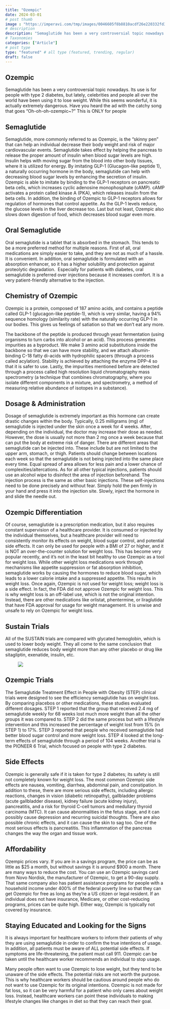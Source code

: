 ```yaml
---
title: "Ozempic"
date: 2024-03-01
# post thumb
image : "https://imperavi.com/tmp/images/0046605f8b8810acdf26e220332fd3cf.jpg"
# description
description: "Semaglutide has been a very controversial topic nowadays. Its use is for people with type 2 diabetes, but lately, celebrities and people all over the world have been using it to lose weight."
# Taxonomies
categories: ["Article"]
# post type
type: "featured" # all type (featured, trending, regular)
draft: false
---
```


<h2>
    <b>Ozempic</b>
</h2>
<p>
    Semaglutide has been a very controversial topic nowadays. Its use is for people with type 2 diabetes, but lately, celebrities and people all over the world have been using it to lose weight. While this seems wonderful, it is actually extremely dangerous. Have you heard the ad with the catchy song that goes “Oh-oh-oh-ozempic~?” This is ONLY for people
</p>
<p></p>
<h2>
    Semaglutide
</h2>
<p>
    Semaglutide, more commonly referred to as Ozempic, is the “skinny pen” that can help an individual decrease their body weight and risk of major cardiovascular events. Semaglutide takes effect by helping the pancreas to release the proper amount of insulin when blood sugar levels are high. Insulin helps with moving sugar from the blood into other body tissues, where it is utilized for energy. By imitating GLP-1 (Glucagon-like peptide 1), a naturally occurring hormone in the body, semaglutide can help with decreasing blood sugar levels by enhancing the secretion of insulin. Ozempic is able to imitate by binding to the GLP-1 receptors on pancreatic beta cells, which increases cyclic adenosine monophosphate (cAMP). cAMP activates a protein called kinase A (PKA), which releases insulin from the beta cells. In addition, the binding of Ozempic to GLP-1 receptors allows for regulation of hormones that control appetite. As the GLP-1 levels reduce, the glucose levels in the liver decrease too. Last but not least, Ozempic also slows down digestion of food, which decreases blood sugar even more.
</p>
<p></p>
<h2>
    Oral Semaglutide
</h2>
<p>
    Oral semaglutide is a tablet that is absorbed in the stomach. This tends to be a more preferred method for multiple reasons. First of all, oral medications are simply easier to take, and they are not as much of a hassle. It is convenient. In addition, oral semaglutide is formulated with an absorption enhancer, so it has a higher solubility and protection against proteolytic degradation.&nbsp; Especially for patients with diabetes, oral semaglutide is preferred over injections because it increases comfort. It is a very patient-friendly alternative to the injection.
</p>
<p></p>
<h2>
    Chemistry of Ozempic
</h2>
<p>
    Ozempic is a protein, composed of 187 amino acids, and contains a peptide called GLP-1 (glucagon-like peptide-1), which is very similar, having a 94% sequence homology (similarity rate) with the naturally occurring GLP-1 in our bodies. This gives us feelings of satiation so that we don’t eat any more.
</p>
<p>
    The backbone of the peptide is produced through yeast fermentation (using organisms to turn carbs into alcohol or an acid). This process generates impurities as a byproduct. We make 3 amino acid substitutions inside the backbone so that we can have more stability, and we attach albumin-binding C-18 fatty di-acids with hydrophilic spacers (through a process called acylation). Stability is achieved by attaching the enzyme DPP-4 so that it is safer to use. Lastly, the impurities mentioned before are detected through a process called high resolution liquid chromatography mass spectrometry (a technique that combines chromatography, where you isolate different components in a mixture, and spectrometry, a method of measuring relative abundance of isotopes in a substance).
</p>
<p></p>
<h2>
    Dosage &amp; Administration
</h2>
<p>
    Dosage of semaglutide is extremely important as this hormone can create drastic changes within the body. Typically, 0.25 milligrams (mg) of semaglutide is injected under the skin once a week for 4 weeks. After, depending on the individual, the doctor may increase their dose as needed. However, the dose is usually not more than 2 mg once a week because that can put the body at extreme risk of danger. There are different areas that semaglutide can be injected into. These include but are not limited to the upper arm, stomach, or thigh. Patients should change between locations each week so that the semaglutide is not being injected into the same place every time. Equal spread of area allows for less pain and a lower chance of complexities/altercations. As for all other typical injections, patients should use an alcohol wipe to disinfect the area of injection beforehand. The injection process is the same as other basic injections. These self-injections need to be done precisely and without fear. Simply hold the pen firmly in your hand and press it into the injection site. Slowly, inject the hormone in and slide the needle out.
</p>
<p></p>
<h2>
    Ozempic Differentiation
</h2>
<p>
    Of course, semaglutide is a prescription medication, but it also requires constant supervision of a healthcare provider. It is consumed or injected by the individual themselves, but a healthcare provider will need to consistently monitor its effects on weight, blood sugar control, and potential side effects. It can only be used for people with a BMI of 27 or higher, and it is NOT an over-the-counter solution for weight loss. This has become very popular recently, and it’s not in the least bit healthy to use Ozempic as a tool for weight loss. While other weight loss medications work through mechanisms like appetite suppression or fat absorption inhibition, semaglutide works by causing the hormones to reduce blood sugar, which leads to a lower calorie intake and a suppressed appetite. This results in weight loss. Once again, Ozempic is not used for weight loss; weight loss is a side effect. In fact, the FDA did not approve Ozempic for weight loss. This is why weight loss is an off-label use, which is not the original intention. Instead, there are other medications like orlistat, phentermine, or liraglutide that have FDA approval for usage for weight management. It is unwise and unsafe to rely on Ozempic for weight loss.
</p>
<p></p>
<h2>
    Sustain Trials
</h2>
<p>
    All of the SUSTAIN trials are compared with glycated hemoglobin, which is used to lower body weight. They all come to the same conclusion that semaglutide reduces body weight more than any other placebo or drug like sitagliptin, exenatide, insulin, etc.
</p>
<figure>
    <img src="https://imperavi.com/tmp/images/0046605f8b8810acdf26e220332fd3cf.jpg" id="0046605f8b8810acdf26e220332fd3cf" data-image="0046605f8b8810acdf26e220332fd3cf">
</figure>
<h2>
    Ozempic Trials
</h2>
<p>
    The Semaglutide Treatment Effect in People with Obesity (STEP) clinical trials were designed to see the efficiency semaglutide has on weight loss. By comparing placebos or other medications, these studies evaluated different dosages. STEP 1 reported that the group that received 2.4 mg of semaglutide weekly for 68 weeks lost much more weight than all the other groups it was compared to. STEP 2 did the same process but with a lifestyle intervention and this increased the percentage of weight lost from 15% (in STEP 1) to 17%. STEP 3 reported that people who received semaglutide had better blood sugar control and more weight loss. STEP 4 looked at the long-term effects of semaglutide through a period of 104 weeks. Another trial is the PIONEER 6 Trial, which focused on people with type 2 diabetes.
</p>
<p></p>
<h2>
    Side Effects
</h2>
<p>
    Ozempic is generally safe if it is taken for type 2 diabetes; its safety is still not completely known for weight loss. The most common Ozempic side effects are nausea, vomiting, diarrhea, abdominal pain, and constipation. In addition to these, there are more serious side effects, including allergic reactions, changes in vision (diabetic retinopathy), gallbladder problems (acute gallbladder disease), kidney failure (acute kidney injury), pancreatitis, and a risk for thyroid C-cell tumors and medullary thyroid carcinoma (MTC). It can cause abnormalities in the fetus stage, and it can possibly cause depression and recurring suicidal thoughts. There are also possible chronic effects, and it can cause the skin to sag too. One of the most serious effects is pancreatitis. This inflammation of the pancreas changes the way the organ and tissue work.
</p>
<p></p>
<h2>
    Affordability
</h2>
<p>
    Ozempic prices vary. If you are in a savings program, the price can be as little as $25 a month, but without savings it is around $900 a month. There are many ways to reduce the cost. You can use an Ozempic savings card from Novo Nordisk, the manufacturer of Ozempic, to get a 90-day supply. That same company also has patient assistance programs for people with a household income under 400% of the federal poverty line so that they can get Ozempic for free as long as they’re a US citizen or legal resident. If an individual does not have insurance, Medicare, or other cost-reducing programs, prices can be quite high. Either way, Ozempic is typically not covered by insurance.
</p>
<p></p>
<h2>
    Staying Educated and Looking for the Signs
</h2>
<p>
    It is always important for healthcare workers to inform their patients of why they are using semaglutide in order to confirm the true intentions of usage. In addition, all patients must be aware of ALL potential side effects. If symptoms are life-threatening, the patient must call 911. Ozempic can be taken until the healthcare worker recommends an individual to stop usage.
</p>
<p>
    Many people often want to use Ozempic to lose weight, but they tend to be unaware of the side effects. The potential risks are not worth the purpose. This is why healthcare workers should be cautious around people who do not want to use Ozempic for its original intentions. Ozempic is not made for fat loss, so it can be very harmful for a patient who only cares about weight loss. Instead, healthcare workers can point these individuals to making lifestyle changes like changes in diet so that they can reach their goal.
</p>
<p></p>
